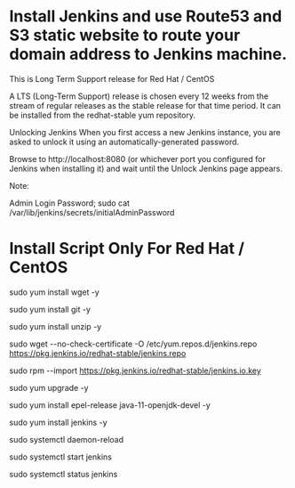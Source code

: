# Install Jenkins and use Route53 and S3 static website to route your domain address to Jenkins machine.

This is Long Term Support release for Red Hat / CentOS

A LTS (Long-Term Support) release is chosen every 12 weeks from the stream of regular releases as the stable release for that time period. It can be installed from the redhat-stable yum repository.

Unlocking Jenkins
When you first access a new Jenkins instance, you are asked to unlock it using an automatically-generated password.

Browse to http://localhost:8080 (or whichever port you configured for Jenkins when installing it) and wait until the Unlock Jenkins page appears.

Note:

Admin Login Password;
sudo cat /var/lib/jenkins/secrets/initialAdminPassword


# Install Script Only For Red Hat / CentOS

sudo yum install wget -y

sudo yum install git -y

sudo yum install unzip -y

sudo wget --no-check-certificate -O /etc/yum.repos.d/jenkins.repo https://pkg.jenkins.io/redhat-stable/jenkins.repo

sudo rpm --import https://pkg.jenkins.io/redhat-stable/jenkins.io.key

sudo yum upgrade -y

sudo yum install epel-release java-11-openjdk-devel -y

sudo yum install jenkins -y

sudo systemctl daemon-reload

sudo systemctl start jenkins

sudo systemctl status jenkins
